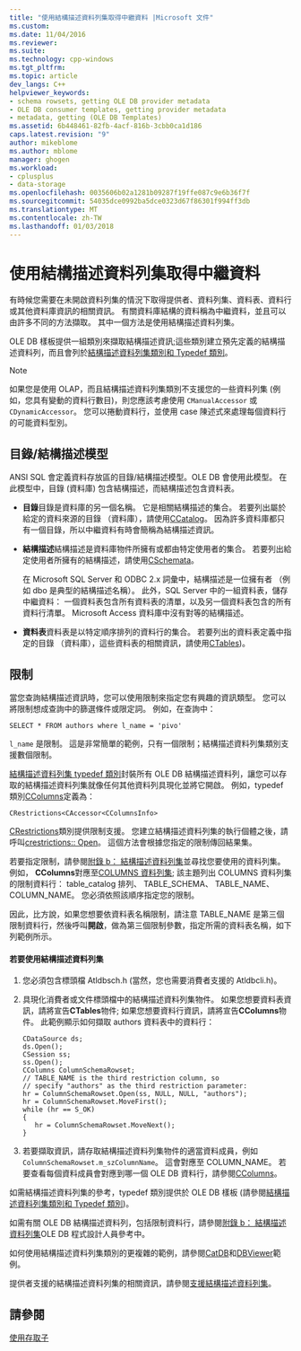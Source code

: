 ```yaml
---
title: "使用結構描述資料列集取得中繼資料 |Microsoft 文件"
ms.custom: 
ms.date: 11/04/2016
ms.reviewer: 
ms.suite: 
ms.technology: cpp-windows
ms.tgt_pltfrm: 
ms.topic: article
dev_langs: C++
helpviewer_keywords:
- schema rowsets, getting OLE DB provider metadata
- OLE DB consumer templates, getting provider metadata
- metadata, getting (OLE DB Templates)
ms.assetid: 6b448461-82fb-4acf-816b-3cbb0ca1d186
caps.latest.revision: "9"
author: mikeblome
ms.author: mblome
manager: ghogen
ms.workload:
- cplusplus
- data-storage
ms.openlocfilehash: 0035606b02a1281b09287f19ffe087c9e6b36f7f
ms.sourcegitcommit: 54035dce0992ba5dce0323d67f86301f994ff3db
ms.translationtype: MT
ms.contentlocale: zh-TW
ms.lasthandoff: 01/03/2018
---
```

# <a name="obtaining-metadata-with-schema-rowsets"></a>使用結構描述資料列集取得中繼資料
有時候您需要在未開啟資料列集的情況下取得提供者、資料列集、資料表、資料行或其他資料庫資訊的相關資訊。 有關資料庫結構的資料稱為中繼資料，並且可以由許多不同的方法擷取。 其中一個方法是使用結構描述資料列集。  
  
 OLE DB 樣板提供一組類別來擷取結構描述資訊;這些類別建立預先定義的結構描述資料列，而且會列於[結構描述資料列集類別和 Typedef 類別](../../data/oledb/schema-rowset-classes-and-typedef-classes.md)。  
  
> [!NOTE]
>  如果您是使用 OLAP，而且結構描述資料列集類別不支援您的一些資料列集 (例如，您具有變動的資料行數目)，則您應該考慮使用 `CManualAccessor` 或 `CDynamicAccessor`。 您可以捲動資料行，並使用 case 陳述式來處理每個資料行的可能資料型別。  
  
## <a name="catalogschema-model"></a>目錄/結構描述模型  
 ANSI SQL 會定義資料存放區的目錄/結構描述模型。OLE DB 會使用此模型。 在此模型中，目錄 (資料庫) 包含結構描述，而結構描述包含資料表。  
  
-   **目錄**目錄是資料庫的另一個名稱。 它是相關結構描述的集合。 若要列出屬於給定的資料來源的目錄 （資料庫），請使用[CCatalog](../../data/oledb/ccatalogs-ccataloginfo.md)。 因為許多資料庫都只有一個目錄，所以中繼資料有時會簡稱為結構描述資訊。  
  
-   **結構描述**結構描述是資料庫物件所擁有或都由特定使用者的集合。 若要列出給定使用者所擁有的結構描述，請使用[CSchemata](../../data/oledb/cschemata-cschematainfo.md)。  
  
     在 Microsoft SQL Server 和 ODBC 2.x 詞彙中，結構描述是一位擁有者 （例如 dbo 是典型的結構描述名稱）。 此外，SQL Server 中的一組資料表，儲存中繼資料： 一個資料表包含所有資料表的清單，以及另一個資料表包含的所有資料行清單。 Microsoft Access 資料庫中沒有對等的結構描述。  
  
-   **資料表**資料表是以特定順序排列的資料行的集合。 若要列出的資料表定義中指定的目錄 （資料庫），這些資料表的相關資訊，請使用[CTables](../../data/oledb/ctables-ctableinfo.md))。  
  
## <a name="restrictions"></a>限制  
 當您查詢結構描述資訊時，您可以使用限制來指定您有興趣的資訊類型。 您可以將限制想成查詢中的篩選條件或限定詞。 例如，在查詢中：  
  
```  
SELECT * FROM authors where l_name = 'pivo'  
```  
  
 `l_name` 是限制。 這是非常簡單的範例，只有一個限制；結構描述資料列集類別支援數個限制。  
  
 [結構描述資料列集 typedef 類別](../../data/oledb/schema-rowset-classes-and-typedef-classes.md)封裝所有 OLE DB 結構描述資料列，讓您可以存取的結構描述資料列集就像任何其他資料列具現化並將它開啟。 例如，typedef 類別[CColumns](../../data/oledb/ccolumns-ccolumnsinfo.md)定義為：  
  
```  
CRestrictions<CAccessor<CColumnsInfo>  
```  
  
 [CRestrictions](../../data/oledb/crestrictions-class.md)類別提供限制支援。 您建立結構描述資料列集的執行個體之後，請呼叫[crestrictions:: Open](../../data/oledb/crestrictions-open.md)。 這個方法會根據您指定的限制傳回結果集。  
  
 若要指定限制，請參閱[附錄 b： 結構描述資料列集](http://go.microsoft.com/fwlink/p/?linkid=64681)並尋找您要使用的資料列集。 例如， **CColumns**對應至[COLUMNS 資料列集](http://go.microsoft.com/fwlink/p/?linkid=64682); 該主題列出 COLUMNS 資料列集的限制資料行： table_catalog 排列、 TABLE_SCHEMA、 TABLE_NAME、 COLUMN_NAME。 您必須依照該順序指定您的限制。  
  
 因此，比方說，如果您想要依資料表名稱限制，請注意 TABLE_NAME 是第三個限制資料行，然後呼叫**開啟**，做為第三個限制參數，指定所需的資料表名稱，如下列範例所示。  
  
#### <a name="to-use-schema-rowsets"></a>若要使用結構描述資料列集  
  
1.  您必須包含標頭檔 Atldbsch.h (當然，您也需要消費者支援的 Atldbcli.h)。  
  
2.  具現化消費者或文件標頭檔中的結構描述資料列集物件。 如果您想要資料表資訊，請將宣告**CTables**物件; 如果您想要資料行資訊，請將宣告**CColumns**物件。 此範例顯示如何擷取 authors 資料表中的資料行：  
  
    ```  
    CDataSource ds;  
    ds.Open();  
    CSession ss;  
    ss.Open();  
    CColumns ColumnSchemaRowset;  
    // TABLE_NAME is the third restriction column, so  
    // specify "authors" as the third restriction parameter:  
    hr = ColumnSchemaRowset.Open(ss, NULL, NULL, "authors");  
    hr = ColumnSchemaRowset.MoveFirst();  
    while (hr == S_OK)  
    {  
       hr = ColumnSchemaRowset.MoveNext();  
    }  
    ```  
  
3.  若要擷取資訊，請存取結構描述資料列集物件的適當資料成員，例如 `ColumnSchemaRowset.m_szColumnName`。 這會對應至 COLUMN_NAME。 若要查看每個資料成員會對應到哪一個 OLE DB 資料行，請參閱[CColumns](../../data/oledb/ccolumns-ccolumnsinfo.md)。  
  
 如需結構描述資料列集的參考，typedef 類別提供於 OLE DB 樣板 (請參閱[結構描述資料列集類別和 Typedef 類別](../../data/oledb/schema-rowset-classes-and-typedef-classes.md))。  
  
 如需有關 OLE DB 結構描述資料列，包括限制資料行，請參閱[附錄 b： 結構描述資料列集](http://go.microsoft.com/fwlink/p/?linkid=64681)OLE DB 程式設計人員參考中。  
  
 如何使用結構描述資料列集類別的更複雜的範例，請參閱[CatDB](http://msdn.microsoft.com/en-us/003d516b-2bf6-444e-8be5-4ebaa0b66046)和[DBViewer](http://msdn.microsoft.com/en-us/07620f99-c347-4d09-9ebc-2459e8049832)範例。  
  
 提供者支援的結構描述資料列集的相關資訊，請參閱[支援結構描述資料列集](../../data/oledb/supporting-schema-rowsets.md)。  
  
## <a name="see-also"></a>請參閱  
 [使用存取子](../../data/oledb/using-accessors.md)